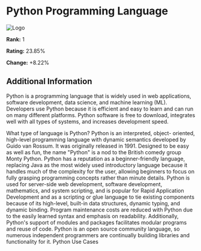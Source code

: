# Python Programming Language

![Logo](https://www.tiobe.com/wp-content/themes/tiobe/tiobe-index/images/Python.png)

**Rank:** 1

**Rating:** 23.85%

**Change:** +8.22%

## Additional Information

Python is a programming language that is widely used in web
applications, software development, data science, and machine learning
(ML). Developers use Python because it is efficient and easy to learn
and can run on many different platforms. Python software is free to
download, integrates well with all types of systems, and increases
development speed.

What type of language is Python? Python is an interpreted, object-
oriented, high-level programming language with dynamic semantics
developed by Guido van Rossum. It was originally released in 1991.
Designed to be easy as well as fun, the name "Python" is a nod to the
British comedy group Monty Python. Python has a reputation as a
beginner-friendly language, replacing Java as the most widely used
introductory language because it handles much of the complexity for
the user, allowing beginners to focus on fully grasping programming
concepts rather than minute details.   Python is used for server-side
web development, software development, mathematics, and system
scripting, and is popular for Rapid Application Development and as a
scripting or glue language to tie existing components because of its
high-level, built-in data structures, dynamic typing, and dynamic
binding. Program maintenance costs are reduced with Python due to the
easily learned syntax and emphasis on readability. Additionally,
Python's support of modules and packages facilitates modular programs
and reuse of code. Python is an open source community language, so
numerous independent programmers are continually building libraries
and functionality for it.  Python Use Cases

